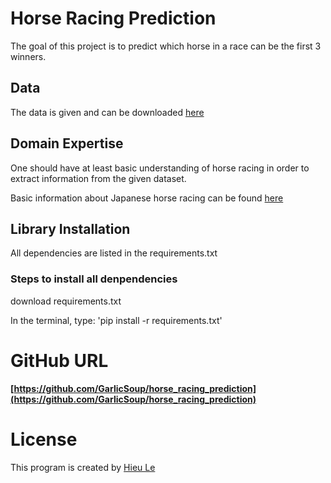 # Horse Racing Prediction
The goal of this project is to predict which horse in a race can be the first 3 winners.

## Data
The data is given and can be downloaded [here](https://drive.google.com/file/u/2/d/18EdiC515lnr7NDKJK_EdELRCmk5t2z0T/view)

## Domain Expertise
One should have at least basic understanding of horse racing in order to extract information from the given dataset.

Basic information about Japanese horse racing can be found [here](http://japanracing.jp/en/racing/go_racing/guide/)

## Library Installation
All dependencies are listed in the requirements.txt

### Steps to install all denpendencies
download requirements.txt

In the terminal, type: 
'pip install -r requirements.txt'

# GitHub URL
**[https://github.com/GarlicSoup/horse_racing_prediction](https://github.com/GarlicSoup/horse_racing_prediction)**

# License
This program is created by [Hieu Le](https://github.com/GarlicSoup)

